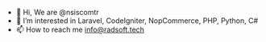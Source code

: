 - 👋 Hi, We are @nsiscomtr
- 👀 I’m interested in Laravel, CodeIgniter, NopCommerce, PHP, Python, C#
- 📫 How to reach me info@radsoft.tech
